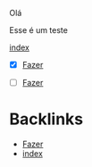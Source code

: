 Olá

Esse é um teste 

[index](index.md)

- [x] [Fazer](Fazer.md)
- [ ] [Fazer](Fazer.md)






















# Backlinks

- [Fazer](Fazer.md)
- [index](index.md)
